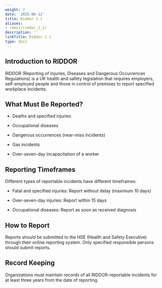 ```yaml
---
weight: 2
date: '2025-06-12'
title: Riddor 1 1
aliases:
- /docs/riddor_1_1/
description: ''
linkTitle: Riddor 1 1
type: docs
---
```


## Introduction to RIDDOR

RIDDOR (Reporting of Injuries, Diseases and Dangerous Occurrences Regulations) is a UK health and safety legislation that requires employers, self-employed people and those in control of premises to report specified workplace incidents.

## What Must Be Reported?

- Deaths and specified injuries

- Occupational diseases

- Dangerous occurrences (near-miss incidents)

- Gas incidents

- Over-seven-day incapacitation of a worker

## Reporting Timeframes

Different types of reportable incidents have different timeframes:

- Fatal and specified injuries: Report without delay (maximum 10 days)

- Over-seven-day injuries: Report within 15 days

- Occupational diseases: Report as soon as received diagnosis

## How to Report

Reports should be submitted to the HSE (Health and Safety Executive) through their online reporting system. Only specified responsible persons should submit reports.

## Record Keeping

Organizations must maintain records of all RIDDOR-reportable incidents for at least three years from the date of reporting.

<!-- Unsupported block type: callout -->